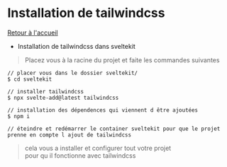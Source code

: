 # Installation de tailwindcss

[Retour à l'accueil](../README.md)

- Installation de tailwindcss dans sveltekit

> Placez vous à la racine du projet et faite les commandes suivantes

```shell
// placer vous dans le dossier sveltekit/
$ cd sveltekit

// installer tailwindcss
$ npx svelte-add@latest tailwindcss

// installation des dépendences qui viennent d être ajoutées
$ npm i

// éteindre et redémarrer le container sveltekit pour que le projet prenne en compte l ajout de tailwindcss
```

> cela vous a installer et configurer tout votre projet  
> pour qu il fonctionne avec tailwindcss
